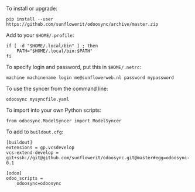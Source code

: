 To install or upgrade:

    pip install --user https://github.com/sunflowerit/odoosync/archive/master.zip

Add to your `$HOME/.profile`:

    if [ -d "$HOME/.local/bin" ] ; then
        PATH="$HOME/.local/bin:$PATH"
    fi

To specify login and password, put this in `$HOME/.netrc`:

    machine machinename login me@sunflowerweb.nl password mypassword    

To use the syncer from the command line:

    odoosync mysyncfile.yaml

To import into your own Python scripts:

    from odoosync.ModelSyncer import ModelSyncer

To add to `buildout.cfg`:

    [buildout]
    extensions = gp.vcsdevelop
    vcs-extend-develop = git+ssh://git@github.com/sunflowerit/odoosync.git@master#egg=odoosync-0.1

    [odoo]
    odoo_scripts = 
        odoosync=odoosync



